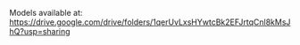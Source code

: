 Models available at: https://drive.google.com/drive/folders/1qerUvLxsHYwtcBk2EFJrtqCnl8kMsJhQ?usp=sharing
